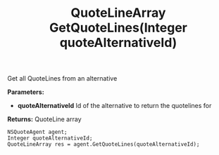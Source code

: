 ﻿---
uid: crmscript_ref_NSQuoteAgent_GetQuoteLines
title: QuoteLineArray GetQuoteLines(Integer quoteAlternativeId)
intellisense: NSQuoteAgent.GetQuoteLines
keywords: NSQuoteAgent, GetQuoteLines
so.topic: reference
---

Get all QuoteLines from an alternative

**Parameters:**
 - **quoteAlternativeId** Id of the alternative to return the quotelines for

**Returns:** QuoteLine array

```crmscript
NSQuoteAgent agent;
Integer quoteAlternativeId;
QuoteLineArray res = agent.GetQuoteLines(quoteAlternativeId);
```

